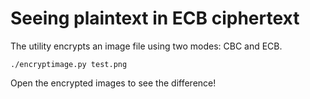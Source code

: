 # Seeing plaintext in ECB ciphertext

The utility encrypts an image file using two modes: CBC and ECB.

```
./encryptimage.py test.png
```

Open the encrypted images to see the difference!
